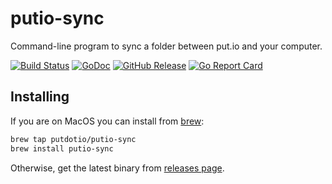 putio-sync
==========

Command-line program to sync a folder between put.io and your computer.

[![Build Status](https://travis-ci.org/putdotio/putio-sync.svg?branch=v2)](https://travis-ci.org/putdotio/putio-sync)
[![GoDoc](https://godoc.org/github.com/putdotio/putio-sync?status.svg)](https://pkg.go.dev/github.com/putdotio/putio-sync/torrent?tab=doc)
[![GitHub Release](https://img.shields.io/github/release/putdotio/putio-sync.svg)](https://github.com/putdotio/putio-sync/releases)
[![Go Report Card](https://goreportcard.com/badge/github.com/putdotio/putio-sync)](https://goreportcard.com/report/github.com/putdotio/putio-sync)

Installing
----------

If you are on MacOS you can install from [brew](https://brew.sh/):
```sh
brew tap putdotio/putio-sync
brew install putio-sync
```

Otherwise, get the latest binary from [releases page](https://github.com/putdotio/rain/releases).
